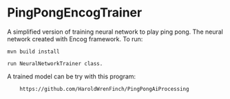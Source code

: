 # PingPongEncogTrainer

A simplified version of training neural network to play ping pong. 
The neural network created with Encog framework.
To run:

    mvn build install 
    
    run NeuralNetworkTrainer class.

A trained model can be try with this program:

        https://github.com/HaroldWrenFinch/PingPongAiProcessing
